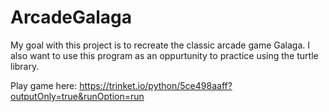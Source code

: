 # ArcadeGalaga
My goal with this project is to recreate the classic arcade game Galaga. I also want to use this program as an oppurtunity to practice using the turtle library.

Play game here: https://trinket.io/python/5ce498aaff?outputOnly=true&runOption=run

